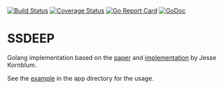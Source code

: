 [![Build Status](https://travis-ci.org/glaslos/ssdeep.svg?branch=master)](https://travis-ci.org/glaslos/ssdeep)
[![Coverage Status](https://coveralls.io/repos/github/glaslos/ssdeep/badge.svg?branch=master)](https://coveralls.io/github/glaslos/ssdeep?branch=master)
[![Go Report Card](https://goreportcard.com/badge/github.com/glaslos/ssdeep)](https://goreportcard.com/report/github.com/glaslos/ssdeep)
[![GoDoc](https://godoc.org/github.com/glaslos/ssdeep?status.svg)](https://godoc.org/github.com/glaslos/ssdeep)

# SSDEEP

Golang implementation based on the [paper](https://dfrws.org/sites/default/files/session-files/paper-identifying_almost_identical_files_using_context_triggered_piecewise_hashing.pdf) and [implementation](https://sourceforge.net/p/ssdeep/code/HEAD/tree/trunk/fuzzy.c) by Jesse Kornblum.

See the [example](/app/ssdeep.go) in the app directory for the usage.
